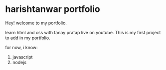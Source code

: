 # harishtanwar portfolio

Hey! welcome to my portfolio.

learn html and css with tanay pratap live on youtube.
This is my first project to add in my portfolio.

for now, i know:
1. javascript
2. nodejs
